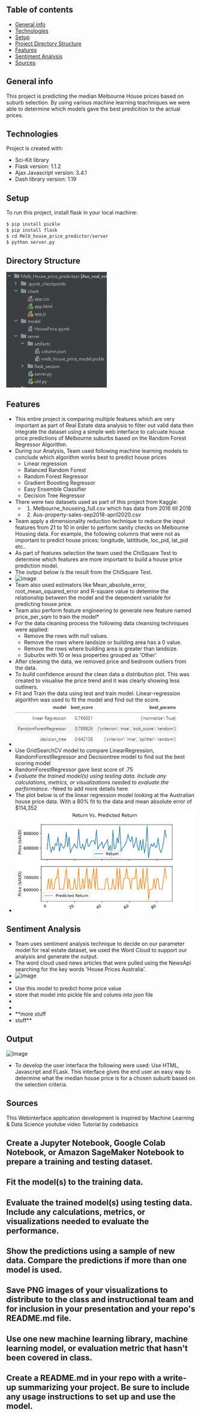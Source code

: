 ## Table of contents
* [General info](#general-info)
* [Technologies](#technologies)
* [Setup](#setup)
* [Project Directory Structure](#directory-structure)
* [Features](#features)
* [Sentiment Analysis](#Sentiment-Analysis)
* [Sources](#sources)

## General info
This project is predicting the median Melbourne House prices based on suburb selection. By using various machine learning teachniques we were able to determine which models gave the best predicition to the actual prices.  
	
## Technologies
Project is created with:
* Sci-Kit library
* Flask version: 1.1.2
* Ajax Javascript version: 3.4.1
* Dash library version: 1.19
	
## Setup
To run this project, install flask in your local machine:

```
$ pip install pickle
$ pip install flask
$ cd Melb_house_price_predictor/server
$ python server.py
```

## Directory Structure
![image](dir_structure.gif)

## Features
* This entire project is comparing multiple features which are very important as part of Real Estate data analysis to filter out valid data then integrate the dataset using a simple web interface to calcuate house price predictions of Melbourne suburbs based on the Random Forest Regressor Algorithm.
* During our Analysis, Team used following machine learning models to conclude which algorithm works best to predict house prices
	* Linear regression
	* Balanced Random Forest
	* Random Forest Regressor
	* Gradient Boosting Regressor
	* Easy Ensemble Classifier
	* Decision Tree Regressor
* There were two datasets used as part of this project from Kaggle: 
	* 1. Melbourne_houseing_full.csv which has data from 2016 till 2018
	* 2. Aus-property-sales-sep2018-april2020.csv
* Team apply a dimensionality reduction technique to reduce the input features from 21 to 10 in order to perform sanity checks on Melbourne Housing data. For example, the following columns that were not as important to predict house prices: longitude, latititude, loc_pid, lat_pid etc..
* As part of features selection the team used the ChiSquare Test to determine which features are more important to build a house price prediction model.
* The output below is the result from the ChiSquare Test. 
* ![image](https://github.com/nipune/Project-2/blob/main/Melb_House_price_predictaor/Senitment.png)
* Team also used estimators like Mean_absolute_error, root_mean_squared_error and R-square value to detemine the relationship between the model and the dependent variable for predicting house price.
* Team also perform feature engineering to generate new feature named price_per_sqm to train the model* 
* For the data cleaning process the following data cleansing techniques were applied:
    * Remove the rows with null values.
    * Remove the rows where landsize or building area has a 0 value.
    * Remove the rows where building area is greater than landsize.
    * Suburbs with 10 or less properties grouped as 'Other'
* After cleaning the data, we removed price and bedroom outliers from the data.
* To build confidence around the clean data a distribution plot. This was created to visualise the price trend and it was clearly showing less outliners.
* Fit and Train the data using test and train model. Linear-regression algorithm was used to fit the model and find out the score. 
* ![image](model_score.jpg)
* Use GridSearchCV model to compare LinearRegression, RandomForestRegressor and Decisiontree model to find out the best scoring model
* RandomForestRegressor gave best score of .75
* _Evaluate the trained model(s) using testing data. Include any calculations, metrics, or visualizations needed to evaluate the performance._ -Need to add more details here
* The plot below is of the linear regression model looking at the Australian house price data. With a 80% fit to the data and mean absolute error of $114,352
* ![image](comparisonpred.png)
## Sentiment Analysis
* Team uses sentiment analysis technique to decide on our parameter model for real estate dataset, we used the Word Cloud to support our analysis and generate the output.
* The word cloud used news articles that were pulled using the NewsApi searching for the key words 'House Prices Australia'. 
* ![image](https://github.com/nipune/Project-2/blob/main/Melb_House_price_predictaor/word%20cloud%20.PNG)
*
* Use this model to predict home price value
* store that model into pickle file and colums into json file
* 
* 
* **more stuff
* stuff**

## Output
![Image](https://github.com/nipune/Project-2/blob/main/Melb_House_price_predictaor/House%20Predictor.GIF)
* To develop the user interface the following were used: Use HTML, Javascript and FLask. This interface gives the end user an easy way to determine what the median house price is for a chosen suburb based on the selection criteria.  
## Sources
This Webinterface application development is inspired by Machine Learning & Data Science youtube video Tutorial by codebasics


## Create a Jupyter Notebook, Google Colab Notebook, or Amazon SageMaker Notebook to prepare a training and testing dataset.


 ## Fit the model(s) to the training data.


 ## Evaluate the trained model(s) using testing data. Include any calculations, metrics, or visualizations needed to evaluate the performance.


 ## Show the predictions using a sample of new data. Compare the predictions if more than one model is used.


 ## Save PNG images of your visualizations to distribute to the class and instructional team and for inclusion in your presentation and your repo's README.md file.


 ## Use one new machine learning library, machine learning model, or evaluation metric that hasn't been covered in class.


 ## Create a README.md in your repo with a write-up summarizing your project. Be sure to include any usage instructions to set up and use the model.

